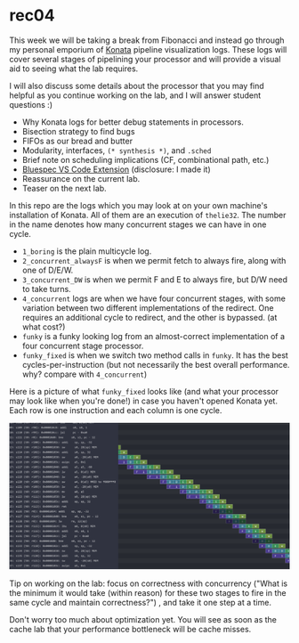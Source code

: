 # rec04

This week we will be taking a break from Fibonacci and instead go through my personal emporium of [Konata](https://github.com/shioyadan/Konata) pipeline visualization logs. These logs will cover several stages of pipelining your processor and will provide a visual aid to seeing what the lab requires.

I will also discuss some details about the processor that you may find helpful as you continue working on the lab, and I will answer student questions :)

- Why Konata logs for better debug statements in processors.
- Bisection strategy to find bugs
- FIFOs as our bread and butter
- Modularity, interfaces, `(* synthesis *)`, and `.sched`
- Brief note on scheduling implications (CF, combinational path, etc.)
- [Bluespec VS Code Extension](https://marketplace.visualstudio.com/items?itemName=MartinChan.bluespec) (disclosure: I made it)
- Reassurance on the current lab.
- Teaser on the next lab.

In this repo are the logs which you may look at on your own machine's installation of Konata. All of them are an execution of `thelie32`. The number in the name denotes how many concurrent stages we can have in one cycle.

- `1_boring` is the plain multicycle log.
- `2_concurrent_alwaysF` is when we permit fetch to always fire, along with one of D/E/W.
- `3_concurrent_DW` is when we permit F and E to always fire, but D/W need to take turns.
- `4_concurrent` logs are when we have four concurrent stages, with some variation between two different implementations of the redirect. One requires an additional cycle to redirect, and the other is bypassed. (at what cost?)
- `funky` is a funky looking log from an almost-correct implementation of a four concurrent stage processor.
- `funky_fixed` is when we switch two method calls in `funky`. It has the best cycles-per-instruction (but not necessarily the best overall performance. why? compare with `4_concurrent`)

Here is a picture of what `funky_fixed` looks like (and what your processor may look like when you're done!) in case you haven't opened Konata yet. Each row is one instruction and each column is one cycle.

![sneak peek of funky_fixed](pic_funky_fixed.png)

Tip on working on the lab: focus on correctness with concurrency ("What is the minimum it would take (within reason) for these two stages to fire in the same cycle and maintain correctness?") , and take it one step at a time.

Don't worry too much about optimization yet. You will see as soon as the cache lab that your performance bottleneck will be cache misses.